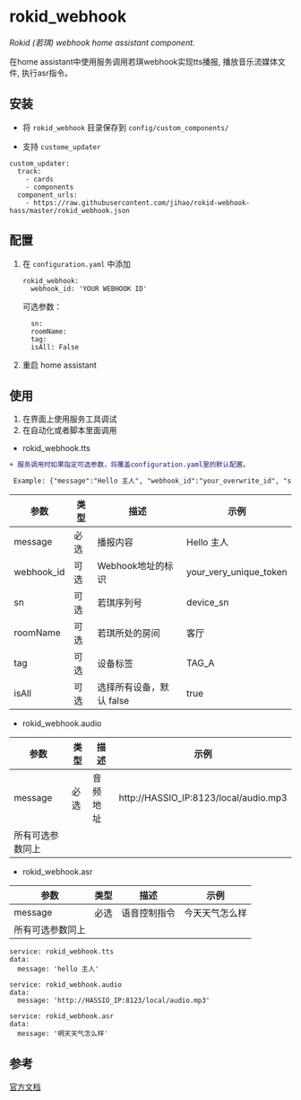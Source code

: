 # rokid_webhook

 _Rokid (若琪) webhook home assistant component._ 

 在home assistant中使用服务调用若琪webhook实现tts播报, 播放音乐流媒体文件, 执行asr指令。

## 安装 
* 将 `rokid_webhook` 目录保存到 `config/custom_components/`

* 支持 `custome_updater` 
```
custom_updater:
  track:
    - cards
    - components
  component_urls:
    - https://raw.githubusercontent.com/jihao/rokid-webhook-hass/master/rokid_webhook.json
```

## 配置

 1. 在 `configuration.yaml` 中添加 
    ```
    rokid_webhook:  
      webhook_id: 'YOUR WEBHOOK ID'  
    ```
    
    可选参数：    
    ```
      sn:   
      roomName:  
      tag:  
      isAll: False  
    ```
 2. 重启 home assistant

## 使用
 1. 在界面上使用服务工具调试 
 2. 在自动化或者脚本里面调用
 
* rokid_webhook.tts
 
```diff
+ 服务调用时如果指定可选参数，将覆盖configuration.yaml里的默认配置。

 Example: {"message":"Hello 主人", "webhook_id":"your_overwrite_id", "sn":"device_sn", "roomName":"客厅"}
```


| 参数          | 类型           | 描述   |示例 |
| ------------- | ------------- | ------------- | ------------- |
| message       | 必选          |   播报内容	    | Hello 主人     |
| webhook_id    | 可选          | Webhook地址的标识	| your_very_unique_token|
| sn            | 可选          | 若琪序列号	     |device_sn      |
| roomName      | 可选          | 若琪所处的房间	 | 客厅           |
| tag           | 可选          | 设备标签	      |TAG_A           |
| isAll         | 可选          | 选择所有设备，默认 false	 | true |

* rokid_webhook.audio

| 参数          | 类型           | 描述   |示例 |
| ------------- | ------------- | ------------- | ------------- |
| message       | 必选          |   音频地址	    | http://HASSIO_IP:8123/local/audio.mp3     |
| 所有可选参数同上  |

* rokid_webhook.asr

| 参数          | 类型           | 描述   |示例 |
| ------------- | ------------- | ------------- | ------------- |
| message       | 必选          |   语音控制指令	    | 今天天气怎么样     |
| 所有可选参数同上  |


```
service: rokid_webhook.tts
data:
  message: 'hello 主人'

service: rokid_webhook.audio
data:
  message: 'http://HASSIO_IP:8123/local/audio.mp3'

service: rokid_webhook.asr
data:
  message: '明天天气怎么样'
```

## 参考
  [官方文档](https://developer.rokid.com/docs/rokid-homebase-docs/webhook/)



